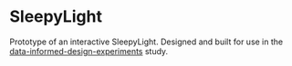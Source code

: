 # SleepyLight
Prototype of an interactive SleepyLight. Designed and built for use in the [data-informed-design-experiments](https://github.com/thvanarkel/data-informed-design-experiments) study.
